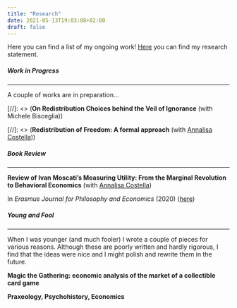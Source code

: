 ```yaml
---
title: "Research"
date: 2021-05-13T19:03:08+02:00
draft: false
---
```


Here you can find a list of my ongoing work! [Here](http://localhost:1313/statement/) you can find my research statement.

##### Work in Progress
---

A couple of works are in preparation...

[//]: <> (__On Redistribution Choices behind the Veil of Ignorance__ (with Michele Bisceglia))

[//]: <> (__Redistribution of Freedom: A formal approach__ (with [Annalisa Costella](https://www.eur.nl/people/annalisa-costella)))

##### Book Review
---

__Review of Ivan Moscati’s Measuring Utility: From the Marginal Revolution to Behavioral Economics__ (with [Annalisa Costella](https://www.eur.nl/people/annalisa-costella))

In _Erasmus Journal for Philosophy and Economics_ (2020) ([here](https://ejpe.org/journal/article/view/469/337))

##### Young and Fool
---

When I was younger (and much fooler) I wrote a couple of pieces for various reasons. Although these are poorly written and hardly rigorous, I find that the ideas were nice and I might polish and rewrite them in the future.

__Magic the Gathering: economic analysis of the market of a collectible card game__

__Praxeology, Psychohistory, Economics__
